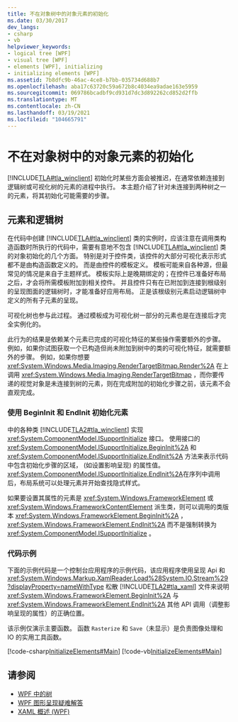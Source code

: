 ```yaml
---
title: 不在对象树中的对象元素的初始化
ms.date: 03/30/2017
dev_langs:
- csharp
- vb
helpviewer_keywords:
- logical tree [WPF]
- visual tree [WPF]
- elements [WPF], initializing
- initializing elements [WPF]
ms.assetid: 7b8dfc9b-46ac-4ce8-b7bb-035734d688b7
ms.openlocfilehash: aba17c63720c59a672b8c4034ea9adae163e5959
ms.sourcegitcommit: 069786bcadbf9cd931d7dc3d892262cd852d2ffb
ms.translationtype: MT
ms.contentlocale: zh-CN
ms.lasthandoff: 03/19/2021
ms.locfileid: "104665791"
---
```

# <a name="initialization-for-object-elements-not-in-an-object-tree"></a>不在对象树中的对象元素的初始化
[!INCLUDE[TLA#tla_winclient](../../../includes/tlasharptla-winclient-md.md)] 初始化时某些方面会被推迟，在通常依赖连接到逻辑树或可视化树的元素的进程中执行。 本主题介绍了针对未连接到两种树之一的元素，将其初始化可能需要的步骤。  

## <a name="elements-and-the-logical-tree"></a>元素和逻辑树  
 在代码中创建 [!INCLUDE[TLA#tla_winclient](../../../includes/tlasharptla-winclient-md.md)] 类的实例时，应该注意在调用类构造函数时所执行的代码中，需要有意地不包含 [!INCLUDE[TLA#tla_winclient](../../../includes/tlasharptla-winclient-md.md)] 类的对象初始化的几个方面。 特别是对于控件类，该控件的大部分可视化表示形式都不是由构造函数定义的。 而是由控件的模板定义。 模板可能来自各种源，但最常见的情况是来自于主题样式。 模板实际上是晚期绑定的；在控件已准备好布局之后，才会将所需模板附加到相关控件。 并且控件只有在已附加到连接到根级别的呈现图面的逻辑树时，才能准备好应用布局。 正是该根级别元素启动逻辑树中定义的所有子元素的呈现。  
  
 可视化树也参与此过程。 通过模板成为可视化树一部分的元素也是在连接后才完全实例化的。  
  
 此行为的结果是依赖某个元素已完成的可视化特征的某些操作需要额外的步骤。 例如，如果你试图获取一个已构造但尚未附加到树中的类的可视化特征，就需要额外的步骤。 例如，如果你想要 <xref:System.Windows.Media.Imaging.RenderTargetBitmap.Render%2A> 在上调用 <xref:System.Windows.Media.Imaging.RenderTargetBitmap> ，而你要传递的视觉对象是未连接到树的元素，则在完成附加的初始化步骤之前，该元素不会直观完成。  
  
### <a name="using-begininit-and-endinit-to-initialize-the-element"></a>使用 BeginInit 和 EndInit 初始化元素  
 中的各种类 [!INCLUDE[TLA2#tla_winclient](../../../includes/tla2sharptla-winclient-md.md)] 实现 <xref:System.ComponentModel.ISupportInitialize> 接口。 使用接口的 <xref:System.ComponentModel.ISupportInitialize.BeginInit%2A> 和 <xref:System.ComponentModel.ISupportInitialize.EndInit%2A> 方法来表示代码中包含初始化步骤的区域， (如设置影响呈现) 的属性值。 <xref:System.ComponentModel.ISupportInitialize.EndInit%2A>在序列中调用后，布局系统可以处理元素并开始查找隐式样式。  
  
 如果要设置其属性的元素是 <xref:System.Windows.FrameworkElement> 或 <xref:System.Windows.FrameworkContentElement> 派生类，则可以调用的类版本 <xref:System.Windows.FrameworkElement.BeginInit%2A> ， <xref:System.Windows.FrameworkElement.EndInit%2A> 而不是强制转换为 <xref:System.ComponentModel.ISupportInitialize> 。  
  
### <a name="sample-code"></a>代码示例  
 下面的示例代码是一个控制台应用程序的示例代码，该应用程序使用呈现 Api 和 <xref:System.Windows.Markup.XamlReader.Load%28System.IO.Stream%29?displayProperty=nameWithType> 松散 [!INCLUDE[TLA2#tla_xaml](../../../includes/tla2sharptla-xaml-md.md)] 文件来说明 <xref:System.Windows.FrameworkElement.BeginInit%2A> 与 <xref:System.Windows.FrameworkElement.EndInit%2A> 其他 API 调用（调整影响呈现的属性）的正确位置。  
  
 该示例仅演示主要函数。 函数 `Rasterize` 和 `Save`（未显示）是负责图像处理和 IO 的实用工具函数。  
  
 [!code-csharp[InitializeElements#Main](~/samples/snippets/csharp/VS_Snippets_Wpf/InitializeElements/CSharp/initializeelements.cs#main)]
 [!code-vb[InitializeElements#Main](~/samples/snippets/visualbasic/VS_Snippets_Wpf/InitializeElements/VisualBasic/initializeelements.vb#main)]  
  
## <a name="see-also"></a>请参阅

- [WPF 中的树](trees-in-wpf.md)
- [WPF 图形呈现疑难解答](../graphics-multimedia/wpf-graphics-rendering-overview.md)
- [XAML 概述 (WPF)](/dotnet/desktop-wpf/fundamentals/xaml)
